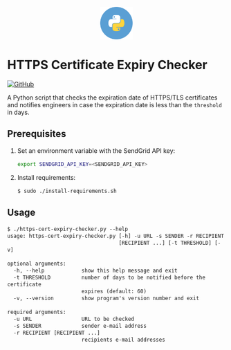 <div align="center">
    <p>
        <img alt="Python Logo" src="img/circle-python.svg?sanitize=true" width="75" />
    </p>
</div>

# HTTPS Certificate Expiry Checker

[![GitHub](https://img.shields.io/github/license/wozorio/https-cert-expiry-checker)](https://github.com/wozorio/https-cert-expiry-checker/blob/master/LICENSE)

A Python script that checks the expiration date of HTTPS/TLS certificates and notifies engineers in case the expiration date is less than the `threshold` in days.

## Prerequisites

1. Set an environment variable with the SendGrid API key:
    ```bash
    export SENDGRID_API_KEY=<SENDGRID_API_KEY>
    ```

1. Install requirements:

    ```bash
    $ sudo ./install-requirements.sh
    ```

## Usage

```
$ ./https-cert-expiry-checker.py --help
usage: https-cert-expiry-checker.py [-h] -u URL -s SENDER -r RECIPIENT
                                    [RECIPIENT ...] [-t THRESHOLD] [-v]

optional arguments:
  -h, --help            show this help message and exit
  -t THRESHOLD          number of days to be notified before the certificate
                        expires (default: 60)
  -v, --version         show program's version number and exit

required arguments:
  -u URL                URL to be checked
  -s SENDER             sender e-mail address
  -r RECIPIENT [RECIPIENT ...]
                        recipients e-mail addresses
```
